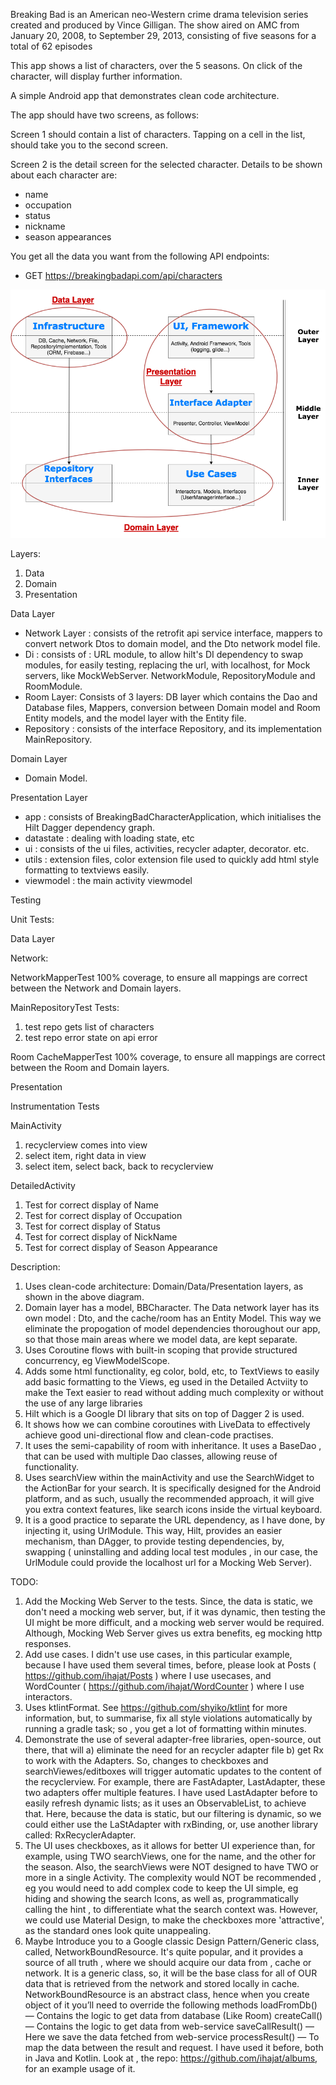 Breaking Bad is an American neo-Western crime drama television series created and produced by Vince Gilligan. 
The show aired on AMC from January 20, 2008, to September 29, 2013, consisting of five seasons for a total of 62 episodes

This app shows a list of characters, over the 5 seasons. On click of the character, will display further information.

A simple Android app that demonstrates clean code architecture. 

The app should have two screens, as follows:

Screen 1 should contain a list of characters. Tapping on a cell in the list, should take you to the second
screen.

Screen 2 is the detail screen for the selected character. Details to be shown about each character are:
- name
- occupation
- status
- nickname
- season appearances

You get all the data you want from the following API endpoints:
- GET https://breakingbadapi.com/api/characters

![alt text](clean_code_architecture.png)

Layers:

1. Data
2. Domain
3. Presentation

Data Layer
- Network Layer  : consists of the retrofit api service interface, mappers to convert network Dtos to domain model, and the Dto network model file.
- Di : consists of : URL module, to allow hilt's DI dependency to swap modules, for easily testing, replacing the url, with localhost, for Mock servers, like MockWebServer. NetworkModule, RepositoryModule and RoomModule.
- Room Layer: Consists of 3 layers: DB layer which contains the Dao and Database files, Mappers, conversion between Domain model and Room Entity models, and the model layer with the Entity file.
- Repository : consists of the interface Repository, and its implementation MainRepository.

Domain Layer
- Domain Model.

Presentation Layer
- app : consists of BreakingBadCharacterApplication, which initialises the Hilt Dagger dependency graph.
- datastate : dealing with loading state, etc
- ui : consists of the ui files, activities, recycler adapter, decorator. etc.
- utils : extension files, color extension file used to quickly add html style formatting to textviews easily.
- viewmodel : the main activity viewmodel 
 
Testing

Unit Tests:

Data Layer

Network:

NetworkMapperTest 
100% coverage, to ensure all mappings are correct between the Network and Domain layers.

MainRepositoryTest
Tests:
1. test repo gets list of characters
2. test repo error state on api error

Room
CacheMapperTest
100% coverage, to ensure all mappings are correct between the Room and Domain layers.

Presentation

Instrumentation Tests

MainActivity
1. recyclerview comes into view
2. select item, right data in view
3. select item, select back, back to recyclerview

DetailedActivity
1. Test for correct display of Name
2. Test for correct display of Occupation
3. Test for correct display of Status
4. Test for correct display of NickName
5. Test for correct display of Season Appearance

Description:
1. Uses clean-code architecture: Domain/Data/Presentation layers, as shown in the above diagram. 
2. Domain layer has a model, BBCharacter. The Data network layer has its own model : Dto, and the cache/room has an Entity Model. This way we eliminate the propogation of model dependencies thoroughout our app, so that those main areas where we model data, are kept separate. 
3. Uses Coroutine flows with built-in scoping that provide structured concurrency, eg ViewModelScope.
4. Adds some html functionality, eg color, bold, etc, to TextViews to easily add basic formatting to the Views, eg used in the Detailed Actviity to make the Text easier to read without adding much complexity or without the use of any large libraries
5. Hilt which is a Google DI library that sits on top of Dagger 2 is used.
6. It shows how we can combine coroutines with LiveData to effectively achieve good uni-directional flow and clean-code practises.
7. It uses the semi-capability of room with inheritance. It uses a BaseDao , that can be used with multiple Dao classes, allowing reuse of functionality.
8. Uses searchView within the mainActivity and use the SearchWidget to the ActionBar for your search. It is specifically designed for the Android platform, and as such, usually the recommended approach, it will give you extra context features, like search icons inside the virtual keyboard.
9. It is a good practice to separate the URL dependency, as I have done, by injecting it, using UrlModule. This way, Hilt, provides an easier mechanism, than DAgger, to provide testing dependencies, by, swapping ( uninstalling and adding local test modules , in our case, the UrlModule could provide the localhost url for a Mocking Web Server).

TODO:
1. Add the Mocking Web Server to the tests. Since, the data is static, we don't need a mocking web server, but, if it was dynamic, then testing the UI might be more difficult, and a mocking web server would be required. Although, Mocking Web Server gives us extra benefits, eg mocking http responses. 
2. Add use cases. I didn't use use cases, in this particular example, because I have used them several times, before, please look at Posts ( https://github.com/ihajat/Posts ) where I use usecases, and WordCounter ( https://github.com/ihajat/WordCounter ) where I use interactors.
3. Uses ktlintFormat. See https://github.com/shyiko/ktlint for more information, but, to summarise, fix all style violations automatically by running a gradle task; so , you get a lot of formatting within minutes.
4. Demonstrate the use of several adapter-free libraries, open-source, out there, that will a) eliminate the need for an recycler adapter file b) get Rx to work with the Adapters. So, changes to checkboxes and searchViewes/editboxes will trigger automatic updates to the content of the recyclerview. For example, there are FastAdapter, LastAdapter, these two adapters offer multiple features. I have used LastAdapter before to easily refresh dynamic lists; as it uses an ObservableList, to achieve that. Here, because the data is static, but our filtering is dynamic, so we could either use the LaStAdapter with rxBinding, or, use another library called: RxRecyclerAdapter.
5. The UI uses checkboxes, as it allows for better UI experience than, for example, using TWO searchViews, one for the name, and the other for the season. Also,  the searchViews were NOT designed to have TWO or more in a single Activity. The complexity would NOT be recommended , eg you would need to add complex code to keep the UI simple, eg hiding and showing the search Icons, as well as, programmatically calling the hint , to differentiate what the search context was. However, we could use Material Design, to make the checkboxes more 'attractive', as the standard ones look quite unappealing. 
6. Maybe Introduce you to a Google classic Design Pattern/Generic class, called, NetworkBoundResource. It's quite popular, and it provides a source of all truth , where we should acquire our data from , cache or network. It is a generic class, so, it will be the base class for all of OUR data that is retrieved from the network and stored locally in cache.   NetworkBoundResource is an abstract class, hence when you create object of it you’ll need to override the following methods
loadFromDb() — Contains the logic to get data from database (Like Room)
createCall() — Contains the logic to get data from web-service
saveCallResult() — Here we save the data fetched from web-service
processResult() — To map the data between the result and request.
I have used it before, both in Java and Kotlin. Look at , the repo: https://github.com/ihajat/albums, for an example usage of it.




